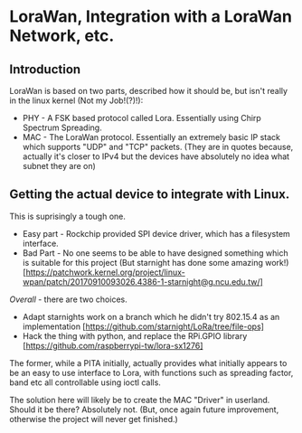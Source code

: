 # LoraWan, Integration with a LoraWan Network, etc.

## Introduction

LoraWan is based on two parts, described how it should be, but isn't really in the linux kernel (Not my Job!(?)!):
* PHY - A FSK based protocol called Lora. Essentially using Chirp Spectrum Spreading.
* MAC - The LoraWan protocol. Essentially an extremely basic IP stack which supports "UDP" and "TCP" packets. (They are in quotes because, actually it's closer to IPv4 but the devices have absolutely no idea what subnet they are on) 

## Getting the actual device to integrate with Linux.

This is suprisingly a tough one. 
* Easy part - Rockchip provided SPI device driver, which has a filesystem interface.
* Bad Part - No one seems to be able to have designed something which is suitable for this project (But starnight has done some amazing work!) [https://patchwork.kernel.org/project/linux-wpan/patch/20170910093026.4386-1-starnight@g.ncu.edu.tw/]

_Overall_ - there are two choices. 
* Adapt starnights work on a branch which he didn't try 802.15.4 as an implementation [https://github.com/starnight/LoRa/tree/file-ops]
* Hack the thing with python, and replace the RPi.GPIO library [https://github.com/raspberrypi-tw/lora-sx1276]

The former, while a PITA initially, actually provides what initially appears to be an easy to use interface to Lora, with functions such as spreading factor, band etc all controllable using ioctl calls.

The solution here will likely be to create the MAC "Driver" in userland. Should it be there? Absolutely not. (But, once again future improvement, otherwise the project will never get finished.)


